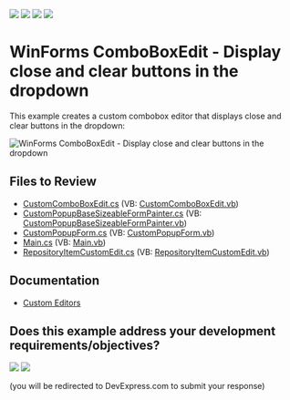 <!-- default badges list -->
![](https://img.shields.io/endpoint?url=https://codecentral.devexpress.com/api/v1/VersionRange/128622516/13.1.4%2B)
[![](https://img.shields.io/badge/Open_in_DevExpress_Support_Center-FF7200?style=flat-square&logo=DevExpress&logoColor=white)](https://supportcenter.devexpress.com/ticket/details/E3087)
[![](https://img.shields.io/badge/📖_How_to_use_DevExpress_Examples-e9f6fc?style=flat-square)](https://docs.devexpress.com/GeneralInformation/403183)
[![](https://img.shields.io/badge/💬_Leave_Feedback-feecdd?style=flat-square)](#does-this-example-address-your-development-requirementsobjectives)
<!-- default badges end -->

# WinForms ComboBoxEdit - Display close and clear buttons in the dropdown

This example creates a custom combobox editor that displays close and clear buttons in the dropdown:

![WinForms ComboBoxEdit - Display close and clear buttons in the dropdown](https://raw.githubusercontent.com/DevExpress-Examples/how-to-show-the-close-and-clear-buttons-in-a-comboboxedit-popup-window-e3087/13.1.4%2B/media/winforms-combobox-with-close-clear-buttons.png)


## Files to Review

* [CustomComboBoxEdit.cs](./CS/WindowsApplication3/CustomComboBoxEdit.cs) (VB: [CustomComboBoxEdit.vb](./VB/WindowsApplication3/CustomComboBoxEdit.vb))
* [CustomPopupBaseSizeableFormPainter.cs](./CS/WindowsApplication3/CustomPopupBaseSizeableFormPainter.cs) (VB: [CustomPopupBaseSizeableFormPainter.vb](./VB/WindowsApplication3/CustomPopupBaseSizeableFormPainter.vb))
* [CustomPopupForm.cs](./CS/WindowsApplication3/CustomPopupForm.cs) (VB: [CustomPopupForm.vb](./VB/WindowsApplication3/CustomPopupForm.vb))
* [Main.cs](./CS/WindowsApplication3/Main.cs) (VB: [Main.vb](./VB/WindowsApplication3/Main.vb))
* [RepositoryItemCustomEdit.cs](./CS/WindowsApplication3/RepositoryItemCustomEdit.cs) (VB: [RepositoryItemCustomEdit.vb](./VB/WindowsApplication3/RepositoryItemCustomEdit.vb))


## Documentation

* [Custom Editors](https://docs.devexpress.com/WindowsForms/4716/controls-and-libraries/editors-and-simple-controls/common-editor-features-and-concepts/custom-editors)
<!-- feedback -->
## Does this example address your development requirements/objectives?

[<img src="https://www.devexpress.com/support/examples/i/yes-button.svg"/>](https://www.devexpress.com/support/examples/survey.xml?utm_source=github&utm_campaign=winforms-combobox-with-close-and-clear-buttons-in-dropdown&~~~was_helpful=yes) [<img src="https://www.devexpress.com/support/examples/i/no-button.svg"/>](https://www.devexpress.com/support/examples/survey.xml?utm_source=github&utm_campaign=winforms-combobox-with-close-and-clear-buttons-in-dropdown&~~~was_helpful=no)

(you will be redirected to DevExpress.com to submit your response)
<!-- feedback end -->
